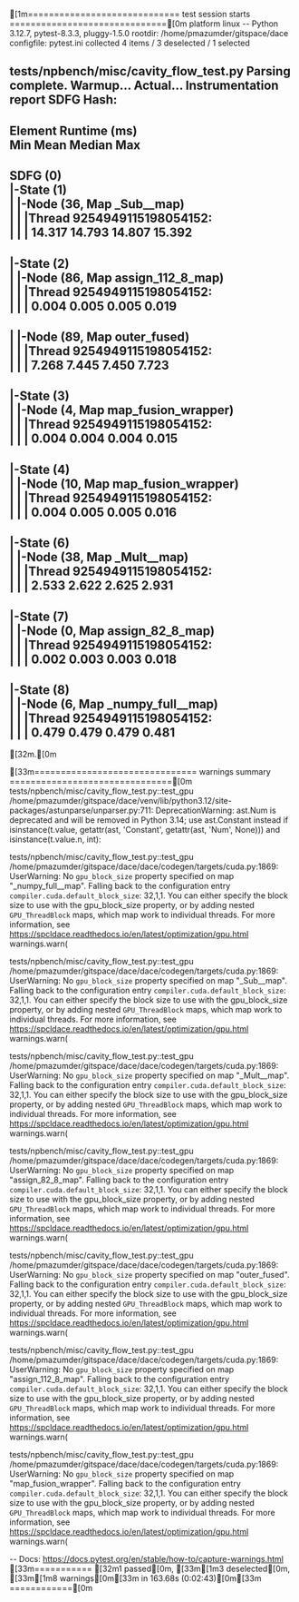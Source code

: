 [1m============================= test session starts ==============================[0m
platform linux -- Python 3.12.7, pytest-8.3.3, pluggy-1.5.0
rootdir: /home/pmazumder/gitspace/dace
configfile: pytest.ini
collected 4 items / 3 deselected / 1 selected

tests/npbench/misc/cavity_flow_test.py Parsing complete.
Warmup...
Actual...
Instrumentation report
SDFG Hash: 
---------------------------------------------------------------------------
Element        Runtime (ms)   
               Min            Mean           Median         Max            
---------------------------------------------------------------------------
SDFG (0)                                                                   
|-State (1)                                                                
| |-Node (36, Map _Sub__map)                                                            
| | |Thread 9254949115198054152:                                                            
| | |          14.317         14.793         14.807         15.392         
---------------------------------------------------------------------------
|-State (2)                                                                
| |-Node (86, Map assign_112_8_map)                                                            
| | |Thread 9254949115198054152:                                                            
| | |          0.004          0.005          0.005          0.019          
---------------------------------------------------------------------------
| |-Node (89, Map outer_fused)                                                            
| | |Thread 9254949115198054152:                                                            
| | |          7.268          7.445          7.450          7.723          
---------------------------------------------------------------------------
|-State (3)                                                                
| |-Node (4, Map map_fusion_wrapper)                                                            
| | |Thread 9254949115198054152:                                                            
| | |          0.004          0.004          0.004          0.015          
---------------------------------------------------------------------------
|-State (4)                                                                
| |-Node (10, Map map_fusion_wrapper)                                                            
| | |Thread 9254949115198054152:                                                            
| | |          0.004          0.005          0.005          0.016          
---------------------------------------------------------------------------
|-State (6)                                                                
| |-Node (38, Map _Mult__map)                                                            
| | |Thread 9254949115198054152:                                                            
| | |          2.533          2.622          2.625          2.931          
---------------------------------------------------------------------------
|-State (7)                                                                
| |-Node (0, Map assign_82_8_map)                                                            
| | |Thread 9254949115198054152:                                                            
| | |          0.002          0.003          0.003          0.018          
---------------------------------------------------------------------------
|-State (8)                                                                
| |-Node (6, Map _numpy_full__map)                                                            
| | |Thread 9254949115198054152:                                                            
| | |          0.479          0.479          0.479          0.481          
---------------------------------------------------------------------------

[32m.[0m

[33m=============================== warnings summary ===============================[0m
tests/npbench/misc/cavity_flow_test.py::test_gpu
  /home/pmazumder/gitspace/dace/venv/lib/python3.12/site-packages/astunparse/unparser.py:711: DeprecationWarning: ast.Num is deprecated and will be removed in Python 3.14; use ast.Constant instead
    if isinstance(t.value, getattr(ast, 'Constant', getattr(ast, 'Num', None))) and isinstance(t.value.n, int):

tests/npbench/misc/cavity_flow_test.py::test_gpu
  /home/pmazumder/gitspace/dace/dace/codegen/targets/cuda.py:1869: UserWarning: No `gpu_block_size` property specified on map "_numpy_full__map". Falling back to the configuration entry `compiler.cuda.default_block_size`: 32,1,1. You can either specify the block size to use with the gpu_block_size property, or by adding nested `GPU_ThreadBlock` maps, which map work to individual threads. For more information, see https://spcldace.readthedocs.io/en/latest/optimization/gpu.html
    warnings.warn(

tests/npbench/misc/cavity_flow_test.py::test_gpu
  /home/pmazumder/gitspace/dace/dace/codegen/targets/cuda.py:1869: UserWarning: No `gpu_block_size` property specified on map "_Sub__map". Falling back to the configuration entry `compiler.cuda.default_block_size`: 32,1,1. You can either specify the block size to use with the gpu_block_size property, or by adding nested `GPU_ThreadBlock` maps, which map work to individual threads. For more information, see https://spcldace.readthedocs.io/en/latest/optimization/gpu.html
    warnings.warn(

tests/npbench/misc/cavity_flow_test.py::test_gpu
  /home/pmazumder/gitspace/dace/dace/codegen/targets/cuda.py:1869: UserWarning: No `gpu_block_size` property specified on map "_Mult__map". Falling back to the configuration entry `compiler.cuda.default_block_size`: 32,1,1. You can either specify the block size to use with the gpu_block_size property, or by adding nested `GPU_ThreadBlock` maps, which map work to individual threads. For more information, see https://spcldace.readthedocs.io/en/latest/optimization/gpu.html
    warnings.warn(

tests/npbench/misc/cavity_flow_test.py::test_gpu
  /home/pmazumder/gitspace/dace/dace/codegen/targets/cuda.py:1869: UserWarning: No `gpu_block_size` property specified on map "assign_82_8_map". Falling back to the configuration entry `compiler.cuda.default_block_size`: 32,1,1. You can either specify the block size to use with the gpu_block_size property, or by adding nested `GPU_ThreadBlock` maps, which map work to individual threads. For more information, see https://spcldace.readthedocs.io/en/latest/optimization/gpu.html
    warnings.warn(

tests/npbench/misc/cavity_flow_test.py::test_gpu
  /home/pmazumder/gitspace/dace/dace/codegen/targets/cuda.py:1869: UserWarning: No `gpu_block_size` property specified on map "outer_fused". Falling back to the configuration entry `compiler.cuda.default_block_size`: 32,1,1. You can either specify the block size to use with the gpu_block_size property, or by adding nested `GPU_ThreadBlock` maps, which map work to individual threads. For more information, see https://spcldace.readthedocs.io/en/latest/optimization/gpu.html
    warnings.warn(

tests/npbench/misc/cavity_flow_test.py::test_gpu
  /home/pmazumder/gitspace/dace/dace/codegen/targets/cuda.py:1869: UserWarning: No `gpu_block_size` property specified on map "assign_112_8_map". Falling back to the configuration entry `compiler.cuda.default_block_size`: 32,1,1. You can either specify the block size to use with the gpu_block_size property, or by adding nested `GPU_ThreadBlock` maps, which map work to individual threads. For more information, see https://spcldace.readthedocs.io/en/latest/optimization/gpu.html
    warnings.warn(

tests/npbench/misc/cavity_flow_test.py::test_gpu
  /home/pmazumder/gitspace/dace/dace/codegen/targets/cuda.py:1869: UserWarning: No `gpu_block_size` property specified on map "map_fusion_wrapper". Falling back to the configuration entry `compiler.cuda.default_block_size`: 32,1,1. You can either specify the block size to use with the gpu_block_size property, or by adding nested `GPU_ThreadBlock` maps, which map work to individual threads. For more information, see https://spcldace.readthedocs.io/en/latest/optimization/gpu.html
    warnings.warn(

-- Docs: https://docs.pytest.org/en/stable/how-to/capture-warnings.html
[33m=========== [32m1 passed[0m, [33m[1m3 deselected[0m, [33m[1m8 warnings[0m[33m in 163.68s (0:02:43)[0m[33m ============[0m
